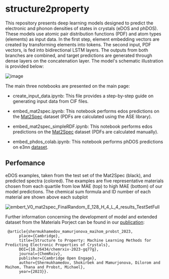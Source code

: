 # structure2property

This repository presents deep learning models designed to predict the electronic and phonon densities of states in crystals (eDOS and phDOS). These models use atomic pair distribution functions (PDF) and atom types (elements) as input data. In the first step, element embedding vectors are created by transforming elements into tokens. The second input, PDF vectors, is fed into bidirectional LSTM layers. The outputs from both branches are combined, and target predictions are generated through dense layers on the concatenation layer. The model's schematic illustration is provided below:

![image](https://github.com/dmamur/struct2prop/assets/129986239/61fdb6df-58f4-4c09-a0ef-829f6e6b10e9)

The main three notebooks are presented on the main page:
- create_input_data.ipynb: This file provides a step-by-step guide on generating input data from CIF files.

- embed_mat2spec.ipynb: This notebook performs edos predictions on the [Mat2Spec](https://github.com/gomes-lab/Mat2Spec) dataset (PDFs are calculated using the ASE library).
  
- embed_mat2spec_simpleRDF.ipynb: This notebook performs edos predictions on the [Mat2Spec](https://github.com/gomes-lab/Mat2Spec) dataset (PDFs are calculated manually).

- embed_phdos_colab.ipynb:  This notebook performs phDOS predictions on e3nn [dataset](https://github.com/zhantaochen/phonondos_e3nn).  

## Perfomance
eDOS examples, taken from the test set of the Mat2Spec (black), and predicted spectra (colored). The examples are five representative materials chosen from each quartile from low MAE (top) to high MAE (bottom) of our model predictions. The chemical sum formula and ID number of each material are shown above each subplot

![embert_V0_mat2spec_FinalRandom_E_128_H_4_L_4_results_TestSetFull](https://github.com/dmamur/struct2prop/assets/129986239/001ccf1d-3081-46be-bad1-a1e5bde4f17e)





Further information concerning the development of model and extended dataset from the Materials Porject can be found in our [publication]([https://arxiv.org/abs/2309.09355](https://chemrxiv.org/engage/chemrxiv/article-details/6564ef0c29a13c4d47208248)):
```
 @article{shermukhamedov_mamurjonova_maihom_probst_2023,
      place={Cambridge},
      title={Structure to Property: Machine Learning Methods for Predicting Electronic Properties of Crystals},
      DOI={10.26434/chemrxiv-2023-gq77g},
      journal={ChemRxiv},
      publisher={Cambridge Open Engage},
      author={Shermukhamedov, Shokirbek and Mamurjonova, Dilorom and Maihom, Thana and Probst, Michael},
      year={2023}}.
```
